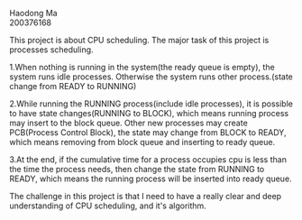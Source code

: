 Haodong Ma  
200376168 


This project is about CPU scheduling. The major task of this project is processes scheduling.

1.When nothing is running in the system(the ready queue is empty), the system runs idle processes. Otherwise the system runs other process.(state change from READY to RUNNING)




2.While running the RUNNING process(include idle processes), it is possible to have state changes(RUNNING to BLOCK), which means running process may insert to the block queue. Other new processes may create PCB(Process Control Block), the state may change from BLOCK to READY, which means removing from block queue and inserting to ready queue.




3.At the end, if the cumulative time for a process occupies cpu is less than the time the process needs, then change the state from RUNNING to READY, which means the running process will be inserted into ready queue.


The challenge in this project is that I need to have a really clear and deep understanding of CPU scheduling, and it's algorithm.
